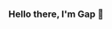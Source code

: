 ### Hello there, I'm Gap 👋

<!--
**Gap6769/Gap6769** is a ✨ _special_ ✨ repository because its `README.md` (this file) appears on your GitHub profile.

Here are some ideas to get you started:

- 🔭 I’m currently working on Breik.app a start where we develop a smart way to manage shifts and in Switch-it.co.nz, agency based in New Zealand dedicated to the development of web applications and complex business solutions
- 🌱 I’m currently learning ...
- 👯 I’m looking to collaborate on ...
- 🤔 I’m looking for help with ...
- 💬 Ask me about ...
- 📫 How to reach me: david.aviles.brun@gmail.com
- 😄 Pronouns: ...
- ⚡ Fun fact: ...
-->
